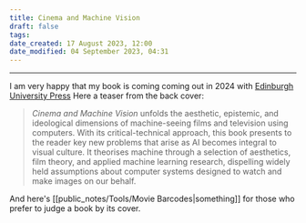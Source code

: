 ```yaml
---
title: Cinema and Machine Vision
draft: false
tags:
date_created: 17 August 2023, 12:00
date_modified: 04 September 2023, 04:31
---
```

---

I am very happy that my book is coming coming out in 2024 with [Edinburgh University Press](https://edinburghuniversitypress.com/book-cinema-and-machine-vision.html)
Here a teaser from the back cover:

>_Cinema and Machine Vision_ unfolds the aesthetic, epistemic, and ideological dimensions of machine-seeing films and television using computers. With its critical-technical approach, this book presents to the reader key new problems that arise as AI becomes integral to visual culture. It theorises machine through a selection of aesthetics, film theory, and applied machine learning research, dispelling widely held assumptions about computer systems designed to watch and make images on our behalf. 

And here's [[public_notes/Tools/Movie Barcodes|something]] for those who prefer to judge a book by its cover.


